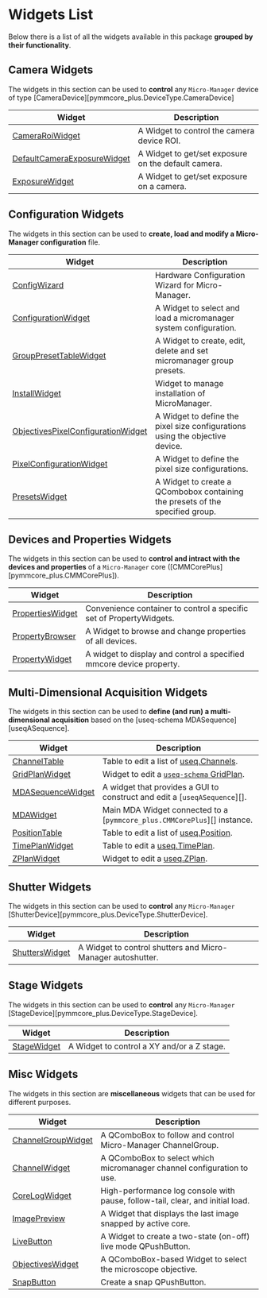 # Widgets List

Below there is a list of all the widgets available in this package **grouped by their functionality**.

## Camera Widgets

The widgets in this section can be used to **control** any `Micro-Manager`
device of type [CameraDevice][pymmcore_plus.DeviceType.CameraDevice]

| Widget | Description |
| ------ | ----------- |
| [CameraRoiWidget](/widgets/CameraRoiWidget) | A Widget to control the camera device ROI. |
| [DefaultCameraExposureWidget](/widgets/DefaultCameraExposureWidget) | A Widget to get/set exposure on the default camera. |
| [ExposureWidget](/widgets/ExposureWidget) | A Widget to get/set exposure on a camera. |

## Configuration Widgets

The widgets in this section can be used to **create, load and modify a
Micro-Manager configuration** file.

| Widget | Description |
| ------ | ----------- |
| [ConfigWizard](/widgets/ConfigWizard) | Hardware Configuration Wizard for Micro-Manager. |
| [ConfigurationWidget](/widgets/ConfigurationWidget) | A Widget to select and load a micromanager system configuration. |
| [GroupPresetTableWidget](/widgets/GroupPresetTableWidget) | A Widget to create, edit, delete and set micromanager group presets. |
| [InstallWidget](/widgets/InstallWidget) | Widget to manage installation of MicroManager. |
| [ObjectivesPixelConfigurationWidget](/widgets/ObjectivesPixelConfigurationWidget) | A Widget to define the pixel size configurations using the objective device. |
| [PixelConfigurationWidget](/widgets/PixelConfigurationWidget) | A Widget to define the pixel size configurations. |
| [PresetsWidget](/widgets/PresetsWidget) | A Widget to create a QCombobox containing the presets of the specified group. |

## Devices and Properties Widgets

The widgets in this section can be used to **control and intract with the
devices and properties** of a `Micro-Manager` core
([CMMCorePlus][pymmcore_plus.CMMCorePlus]).

| Widget | Description |
| ------ | ----------- |
| [PropertiesWidget](/widgets/PropertiesWidget) | Convenience container to control a specific set of PropertyWidgets. |
| [PropertyBrowser](/widgets/PropertyBrowser) | A Widget to browse and change properties of all devices. |
| [PropertyWidget](/widgets/PropertyWidget) | A widget to display and control a specified mmcore device property. |

## Multi-Dimensional Acquisition Widgets

The widgets in this section can be used to **define (and run) a
multi-dimensional acquisition** based on the [useq-schema MDASequence][useqASequence].

| Widget | Description |
| ------ | ----------- |
| [ChannelTable](/widgets/ChannelTable) | Table to edit a list of [useq.Channels](/widgets/https://pymmcore-plus.github.io/useq-schema/schema/axes/#useq.Channel). |
| [GridPlanWidget](/widgets/GridPlanWidget) | Widget to edit a [`useq-schema` GridPlan](/widgets/https://pymmcore-plus.github.io/useq-schema/schema/axes/#grid-plans). |
| [MDASequenceWidget](/widgets/MDASequenceWidget) | A widget that provides a GUI to construct and edit a [`useqASequence`][]. |
| [MDAWidget](/widgets/MDAWidget) | Main MDA Widget connected to a [`pymmcore_plus.CMMCorePlus`][] instance. |
| [PositionTable](/widgets/PositionTable) | Table to edit a list of [useq.Position](/widgets/https://pymmcore-plus.github.io/useq-schema/schema/axes/#useq.Position). |
| [TimePlanWidget](/widgets/TimePlanWidget) | Table to edit a [useq.TimePlan](/widgets/https://pymmcore-plus.github.io/useq-schema/schema/axes/#time-plans). |
| [ZPlanWidget](/widgets/ZPlanWidget) | Widget to edit a [useq.ZPlan](/widgets/https://pymmcore-plus.github.io/useq-schema/schema/axes/#z-plans). |

## Shutter Widgets

The widgets in this section can be used to **control** any `Micro-Manager`
[ShutterDevice][pymmcore_plus.DeviceType.ShutterDevice].

| Widget | Description |
| ------ | ----------- |
| [ShuttersWidget](/widgets/ShuttersWidget) | A Widget to control shutters and Micro-Manager autoshutter. |

## Stage Widgets

The widgets in this section can be used to **control** any `Micro-Manager`
[StageDevice][pymmcore_plus.DeviceType.StageDevice].

| Widget | Description |
| ------ | ----------- |
| [StageWidget](/widgets/StageWidget) | A Widget to control a XY and/or a Z stage. |

## Misc Widgets

The widgets in this section are **miscellaneous** widgets that can be used for different purposes.

| Widget | Description |
| ------ | ----------- |
| [ChannelGroupWidget](/widgets/ChannelGroupWidget) | A QComboBox to follow and control Micro-Manager ChannelGroup. |
| [ChannelWidget](/widgets/ChannelWidget) | A QComboBox to select which micromanager channel configuration to use. |
| [CoreLogWidget](/widgets/CoreLogWidget) | High-performance log console with pause, follow-tail, clear, and initial load. |
| [ImagePreview](/widgets/ImagePreview) | A Widget that displays the last image snapped by active core. |
| [LiveButton](/widgets/LiveButton) | A Widget to create a two-state (on-off) live mode QPushButton. |
| [ObjectivesWidget](/widgets/ObjectivesWidget) | A QComboBox-based Widget to select the microscope objective. |
| [SnapButton](/widgets/SnapButton) | Create a snap QPushButton. |
